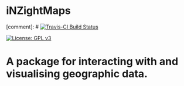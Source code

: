 # iNZightMaps

[comment]: # [![Travis-CI Build Status](https://travis-ci.org/iNZightVIT/iNZightMaps.svg?branch=master)](https://travis-ci.org/iNZightVIT/iNZightMaps)

[![License: GPL v3](https://img.shields.io/badge/License-GPL%20v3-blue.svg)](http://www.gnu.org/licenses/gpl-3.0)


A package for interacting with and visualising geographic data.
=======
